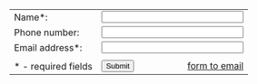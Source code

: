 
<form action="//submit.form" id="ContactUs100" method="post" onsubmit="return ValidateForm(this);">



<table style="width:550px;border:0;" cellpadding="8" cellspacing="0">
<tr> <td>
<label for="Name">Name*:</label>
</td> <td>
<input name="Name" type="text" maxlength="60" style="width:250px;" />
</td> </tr> <tr> <td>
<label for="PhoneNumber">Phone number:</label>
</td> <td>
<input name="PhoneNumber" type="text" maxlength="43" style="width:250px;" />
</td> </tr> <tr> <td>
<label for="FromEmailAddress">Email address*:</label>
</td> <td>
<input name="FromEmailAddress" type="text" maxlength="90" style="width:250px;" />
</td> </tr> <tr> <td>

</td> <td>

</td> </tr> <tr> <td>
* - required fields
</td> <td>
<div style="float:right"><a href="https://www.100forms.com" id="lnk100" title="form to email">form to email</a></div>
<input name="skip_Submit" type="submit" value="Submit" />
<script src="https://www.100forms.com/js/FORMKEY:XJ3T2LA95B8P/SEND:my@email.com" type="text/javascript"></script>
</td> </tr>
</table>
</form>
